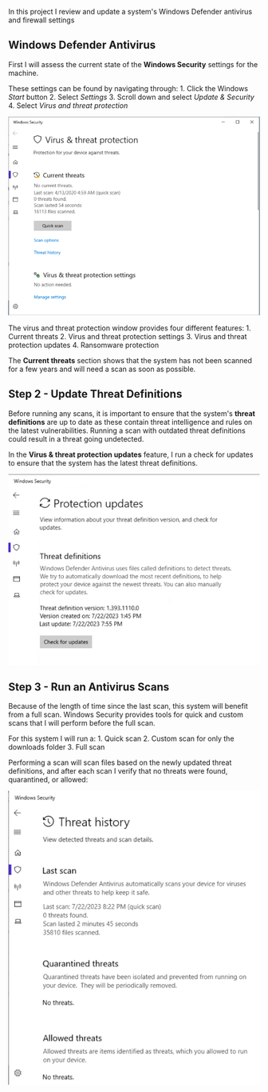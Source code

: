 In this project I review and update a system's Windows Defender antivirus and firewall settings 

## Windows Defender Antivirus

First I will assess the current state of the **Windows Security** settings for the machine. 

These settings can be found by navigating through: 
	1. Click the Windows *Start* button 
	2. Select *Settings* 
	3. Scroll down and select *Update & Security*
	4. Select *Virus and threat protection*

![](Images/Pasted%20image%2020230722130926.png)

The virus and threat protection window provides four different features: 
	1. Current threats 
	2. Virus and threat protection settings
	3. Virus and threat protection updates
	4. Ransomware protection

The **Current threats** section shows that the system has not been scanned for a few years and will need a scan as soon as possible. 

## Step 2 - Update Threat Definitions

Before running any scans, it is important to ensure that the system's **threat definitions** are up to date as these contain threat intelligence and rules on the latest vulnerabilities. Running a scan with outdated threat definitions could result in a threat going undetected. 

In the **Virus & threat protection updates** feature, I run a check for updates to ensure that the system has the latest threat definitions. 

![](Images/Pasted%20image%2020230722132703.png)

## Step 3 - Run an Antivirus Scans

Because of the length of time since the last scan, this system will benefit from a full scan. Windows Security provides tools for quick and custom scans that I will perform before the full scan. 

For this system I will run a: 
	1. Quick scan 
	2. Custom scan for only the downloads folder 
	3. Full scan

Performing a scan will scan files based on the newly updated threat definitions, and after each scan I verify that no threats were found, quarantined, or allowed: 

![](Images/Pasted%20image%2020230722132949.png)



